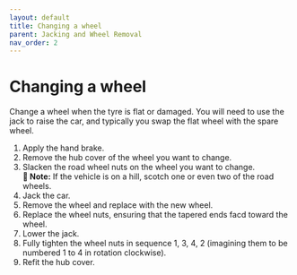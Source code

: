 ```yaml
---
layout: default
title: Changing a wheel
parent: Jacking and Wheel Removal
nav_order: 2
---
```


# Changing a wheel

Change a wheel when the tyre is flat or damaged. You will need to use the jack to raise the car, and typically you swap the flat wheel with the spare wheel.

1. Apply the hand brake.
2. Remove the hub cover of the wheel you want to change.
3. Slacken the road wheel nuts on the wheel you want to change.  
  **📝 Note:** If the vehicle is on a hill, scotch one or even two of the road wheels.
4. Jack the car.
5. Remove the wheel and replace with the new wheel.
6. Replace the wheel nuts, ensuring that the tapered ends facd toward the wheel.
7. Lower the jack.
8. Fully tighten the wheel nuts in sequence 1, 3, 4, 2 (imagining them to be numbered 1 to 4 in rotation clockwise).
9. Refit the hub cover.